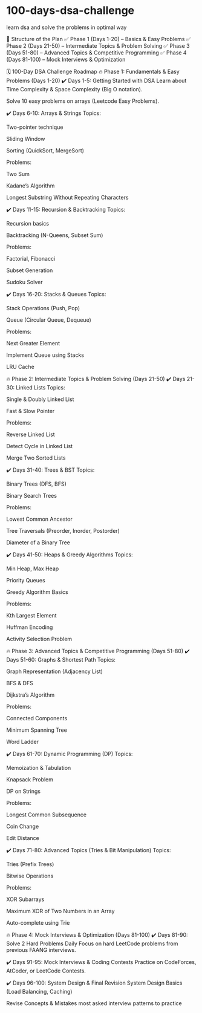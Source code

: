 # 100-days-dsa-challenge
learn dsa and solve the problems in optimal way 


📌 Structure of the Plan
✅ Phase 1 (Days 1-20) – Basics & Easy Problems
✅ Phase 2 (Days 21-50) – Intermediate Topics & Problem Solving
✅ Phase 3 (Days 51-80) – Advanced Topics & Competitive Programming
✅ Phase 4 (Days 81-100) – Mock Interviews & Optimization

🗓️ 100-Day DSA Challenge Roadmap
🔥 Phase 1: Fundamentals & Easy Problems (Days 1-20)
✔️ Days 1-5: Getting Started with DSA
Learn about Time Complexity & Space Complexity (Big O notation).

Solve 10 easy problems on arrays (Leetcode Easy Problems).

✔️ Days 6-10: Arrays & Strings
Topics:

Two-pointer technique

Sliding Window

Sorting (QuickSort, MergeSort)

Problems:

Two Sum

Kadane’s Algorithm

Longest Substring Without Repeating Characters

✔️ Days 11-15: Recursion & Backtracking
Topics:

Recursion basics

Backtracking (N-Queens, Subset Sum)

Problems:

Factorial, Fibonacci

Subset Generation

Sudoku Solver

✔️ Days 16-20: Stacks & Queues
Topics:

Stack Operations (Push, Pop)

Queue (Circular Queue, Dequeue)

Problems:

Next Greater Element

Implement Queue using Stacks

LRU Cache

🔥 Phase 2: Intermediate Topics & Problem Solving (Days 21-50)
✔️ Days 21-30: Linked Lists
Topics:

Single & Doubly Linked List

Fast & Slow Pointer

Problems:

Reverse Linked List

Detect Cycle in Linked List

Merge Two Sorted Lists

✔️ Days 31-40: Trees & BST
Topics:

Binary Trees (DFS, BFS)

Binary Search Trees

Problems:

Lowest Common Ancestor

Tree Traversals (Preorder, Inorder, Postorder)

Diameter of a Binary Tree

✔️ Days 41-50: Heaps & Greedy Algorithms
Topics:

Min Heap, Max Heap

Priority Queues

Greedy Algorithm Basics

Problems:

Kth Largest Element

Huffman Encoding

Activity Selection Problem

🔥 Phase 3: Advanced Topics & Competitive Programming (Days 51-80)
✔️ Days 51-60: Graphs & Shortest Path
Topics:

Graph Representation (Adjacency List)

BFS & DFS

Dijkstra’s Algorithm

Problems:

Connected Components

Minimum Spanning Tree

Word Ladder

✔️ Days 61-70: Dynamic Programming (DP)
Topics:

Memoization & Tabulation

Knapsack Problem

DP on Strings

Problems:

Longest Common Subsequence

Coin Change

Edit Distance

✔️ Days 71-80: Advanced Topics (Tries & Bit Manipulation)
Topics:

Tries (Prefix Trees)

Bitwise Operations

Problems:

XOR Subarrays

Maximum XOR of Two Numbers in an Array

Auto-complete using Trie

🔥 Phase 4: Mock Interviews & Optimization (Days 81-100)
✔️ Days 81-90: Solve 2 Hard Problems Daily
Focus on hard LeetCode problems from previous FAANG interviews.

✔️ Days 91-95: Mock Interviews & Coding Contests
Practice on CodeForces, AtCoder, or LeetCode Contests.

✔️ Days 96-100: System Design & Final Revision
System Design Basics (Load Balancing, Caching)

Revise Concepts & Mistakes
most asked interview patterns to practice
